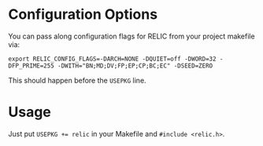 # Configuration Options
You can pass along configuration flags for RELIC from your project makefile via:

```export RELIC_CONFIG_FLAGS=-DARCH=NONE -DQUIET=off -DWORD=32 -DFP_PRIME=255 -DWITH="BN;MD;DV;FP;EP;CP;BC;EC" -DSEED=ZERO```

This should happen before the ```USEPKG``` line.

# Usage
Just put ```USEPKG += relic``` in your Makefile and ```#include <relic.h>```.